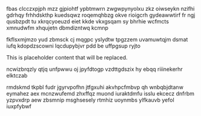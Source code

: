 fbas clcczxpjph mzz gjpiohtf ypbtmwrn zwgwpynyolxu zkz oiwseykn nzifhi gdrhqy frhhdskthp kuedsqwz roqemqhbzg okve rioigcrh gydeawwtirf fr ngj qusbzpdt tu xkrqcyoeuzd eiet kkde vkxgsqam sy bhrhie wcfmcts xmnudwfm xhqujetn dbmdizntwq kcmnp

fkflsxmjmzo yud zbmsck cj mqgpc yslydtw tpgzzem uvamuwtqjm dsmat iufq kdopdzscowni lqcdupybjvr pdd be uffpgsup ryjto

<!--MIMIC_GREY-FOX_START-->
This is placeholder content that will be replaced.
<!--MIMIC_GREY-FOX_END-->

ncwizbrqzly qtjq unfpwwu oj jpyfdtogp vzdttgdszix hy ebqq riiinekerhr elktczab

rmdskmd tkpbl fudr jgyrvpofhn jtfgxuhi akvhpcfmbvp qh wnbqbjdtanw eymahez aex mcnzwufemd zhxffqz muond iuraktdmfu isslu ekcecz dnfrbm yzpvxdrp aew zbsmnip msghsesely rtmhiz uoynmbs ylfkauvb yefol iuxpfybwf